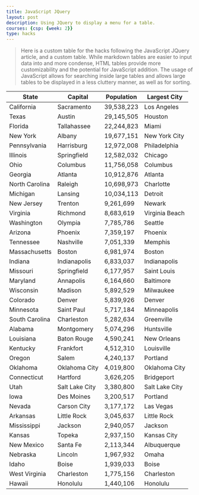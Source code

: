 ```yaml
---
title: JavaScript JQuery
layout: post
description: Using JQuery to display a menu for a table.
courses: {csp: {week: 2}}
type: hacks
---
```

<head>
    <!-- load jQuery and DataTables output style and scripts -->
    <link rel="stylesheet" type="text/css" href="https://cdn.datatables.net/1.13.4/css/jquery.dataTables.min.css">
    <script type="text/javascript" language="javascript" src="https://code.jquery.com/jquery-3.6.0.min.js"></script>
    <script>var define = null;</script>
    <script type="text/javascript" language="javascript" src="https://cdn.datatables.net/1.13.4/js/jquery.dataTables.min.js"></script>
</head>

> Here is a custom table for the hacks following the JavaScript JQuery article, and a custom table. While markdown tables are easier to input data into and more condense, HTML tables provide more customizability and the potential for JavaScript addition. The usage of JavaScript allows for searching inside large tables and allows large tables to be displayed in a less cluttery manner, as well as for sorting.

<!-- Body contains the contents of the Document -->
<body>
    <table id="demo" class="table">
        <thead>
            <tr>
                <th>State</th>
                <th>Capital</th>
                <th>Population</th>
                <th>Largest City</th>
            </tr>
        </thead>
        <tbody>
            <tr>
                <td>California</td>
                <td>Sacramento</td>
                <td>39,538,223</td>
                <td>Los Angeles</td>
            </tr>
            <tr>
                <td>Texas</td>
                <td>Austin</td>
                <td>29,145,505</td>
                <td>Houston</td>
            </tr>
            <tr>
                <td>Florida</td>
                <td>Tallahassee</td>
                <td>22,244,823</td>
                <td>Miami</td>
            </tr>
            <tr>
                <td>New York</td>
                <td>Albany</td>
                <td>19,677,151</td>
                <td>New York City</td>
            </tr>
            <tr>
                <td>Pennsylvania</td>
                <td>Harrisburg</td>
                <td>12,972,008</td>
                <td>Philadelphia</td>
            </tr>
            <tr>
                <td>Illinois</td>
                <td>Springfield</td>
                <td>12,582,032</td>
                <td>Chicago</td>
            </tr>
            <tr>
                <td>Ohio</td>
                <td>Columbus</td>
                <td>11,756,058</td>
                <td>Columbus</td>
            </tr>
            <tr>
                <td>Georgia</td>
                <td>Atlanta</td>
                <td>10,912,876</td>
                <td>Atlanta</td>
            </tr>
            <tr>
                <td>North Carolina</td>
                <td>Raleigh</td>
                <td>10,698,973</td>
                <td>Charlotte</td>
            </tr>
            <tr>
                <td>Michigan</td>
                <td>Lansing</td>
                <td>10,034,113</td>
                <td>Detroit</td>
            </tr>
            <tr>
                <td>New Jersey</td>
                <td>Trenton</td>
                <td>9,261,699</td>
                <td>Newark</td>
            </tr>
            <tr>
                <td>Virginia</td>
                <td>Richmond</td>
                <td>8,683,619</td>
                <td>Virginia Beach</td>
            </tr>
            <tr>
                <td>Washington</td>
                <td>Olympia</td>
                <td>7,785,786</td>
                <td>Seattle</td>
            </tr>
            <tr>
                <td>Arizona</td>
                <td>Phoenix</td>
                <td>7,359,197</td>
                <td>Phoenix</td>
            </tr>
            <tr>
                <td>Tennessee</td>
                <td>Nashville</td>
                <td>7,051,339</td>
                <td>Memphis</td>
            </tr>
            <tr>
                <td>Massachusetts</td>
                <td>Boston</td>
                <td>6,981,974</td>
                <td>Boston</td>
            </tr>
            <tr>
                <td>Indiana</td>
                <td>Indianapolis</td>
                <td>6,833,037</td>
                <td>Indianapolis</td>
            </tr>
            <tr>
                <td>Missouri</td>
                <td>Springfield</td>
                <td>6,177,957</td>
                <td>Saint Louis</td>
            </tr>
            <tr>
                <td>Maryland</td>
                <td>Annapolis</td>
                <td>6,164,660</td>
                <td>Baltimore</td>
            </tr>
            <tr>
                <td>Wisconsin</td>
                <td>Madison</td>
                <td>5,892,529</td>
                <td>Milwaukee</td>
            </tr>
            <tr>
                <td>Colorado</td>
                <td>Denver</td>
                <td>5,839,926</td>
                <td>Denver</td>
            </tr>
            <tr>
                <td>Minnesota</td>
                <td>Saint Paul</td>
                <td>5,717,184</td>
                <td>Minneapolis</td>
            </tr>
            <tr>
                <td>South Carolina</td>
                <td>Charleston</td>
                <td>5,282,634</td>
                <td>Greenville</td>
            </tr>
            <tr>
                <td>Alabama</td>
                <td>Montgomery</td>
                <td>5,074,296</td>
                <td>Huntsville</td>
            </tr>
            <tr>
                <td>Louisiana</td>
                <td>Baton Rouge</td>
                <td>4,590,241</td>
                <td>New Orleans</td>
            </tr>
            <tr>
                <td>Kentucky</td>
                <td>Frankfort</td>
                <td>4,512,310</td>
                <td>Louisville</td>
            </tr>
            <tr>
                <td>Oregon</td>
                <td>Salem</td>
                <td>4,240,137</td>
                <td>Portland</td>
            </tr>
            <tr>
                <td>Oklahoma</td>
                <td>Oklahoma City</td>
                <td>4,019,800</td>
                <td>Oklahoma City</td>
            </tr>
            <tr>
                <td>Connecticut</td>
                <td>Hartford</td>
                <td>3,626,205</td>
                <td>Bridgeport</td>
            </tr>
            <tr>
                <td>Utah</td>
                <td>Salt Lake City</td>
                <td>3,380,800</td>
                <td>Salt Lake City</td>
            </tr>
            <tr>
                <td>Iowa</td>
                <td>Des Moines</td>
                <td>3,200,517</td>
                <td>Portland</td>
            </tr>
            <tr>
                <td>Nevada</td>
                <td>Carson City</td>
                <td>3,177,172</td>
                <td>Las Vegas</td>
            </tr>
            <tr>
                <td>Arkansas</td>
                <td>Little Rock</td>
                <td>3,045,637</td>
                <td>Little Rock</td>
            </tr>
            <tr>
                <td>Mississippi</td>
                <td>Jackson</td>
                <td>2,940,057</td>
                <td>Jackson</td>
            </tr>
            <tr>
                <td>Kansas</td>
                <td>Topeka</td>
                <td>2,937,150</td>
                <td>Kansas City</td>
            </tr>
            <tr>
                <td>New Mexico</td>
                <td>Santa Fe</td>
                <td>2,113,344</td>
                <td>Albuquerque</td>
            </tr>
            <tr>
                <td>Nebraska</td>
                <td>Lincoln</td>
                <td>1,967,932</td>
                <td>Omaha</td>
            </tr>
            <tr>
                <td>Idaho</td>
                <td>Boise</td>
                <td>1,939,033</td>
                <td>Boise</td>
            </tr>
            <tr>
                <td>West Virginia</td>
                <td>Charleston</td>
                <td>1,775,156</td>
                <td>Charleston</td>
            </tr>
            <tr>
                <td>Hawaii</td>
                <td>Honolulu</td>
                <td>1,440,106</td>
                <td>Honolulu</td>
            </tr>
        </tbody>
    </table>
</body>

<!-- Script is used to embed executable code -->
<script>
    $("#demo").DataTable();
</script>